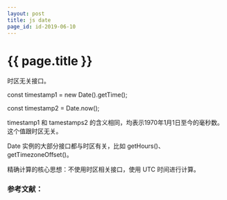 ```yaml
---
layout: post
title: js date
page_id: id-2019-06-10
---
```


<h1 class="title">{{ page.title }}</h1>

时区无关接口。

const timestamp1 = new Date().getTime();

const timestamp2 = Date.now();

timestamp1 和 tamestamps2 的含义相同，均表示1970年1月1日至今的毫秒数。这个值跟时区无关。

Date 实例的大部分接口都与时区有关，比如 getHours()、getTimezoneOffset()。


精确计算的核心思想：不使用时区相关接口，使用 UTC 时间进行计算。


<h3>参考文献：</h3>

